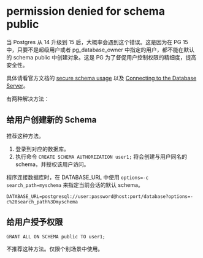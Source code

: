 # permission denied for schema public

当 Postgres 从 14 升级到 15 后，大概率会遇到这个错误。这是因为在 PG 15 中，只要不是超级用户或者 pg_database_owner 中指定的用户，都不能在默认的 schema public 中创建对象。这是 PG 为了督促用户控制权限的精细度，提高安全性。

具体请看官方文档的 [secure schema usage](https://www.postgresql.org/docs/17/ddl-schemas.html#DDL-SCHEMAS-PATTERNS) 以及 [Connecting to the Database Server](https://www.postgresql.org/docs/17/ecpg-connect.html#ECPG-CONNECTING)。

有两种解决方法：

## 给用户创建新的 Schema

推荐这种方法。

1. 登录到对应的数据库。
2. 执行命令 `CREATE SCHEMA AUTHORIZATION user1;` 将会创建与用户同名的 schema，并授权该用户访问。

程序连接数据库时，在 DATABASE_URL 中使用 `options=-c search_path=myschema` 来指定当前会话的默认 schema。

`DATABASE_URL=postgresql://user:password@host:port/database?options=-c%20search_path%3Dmyschema`

## 给用户授予权限

`GRANT ALL ON SCHEMA public TO user1;`

不推荐这种方法。仅限个别场景中使用。
